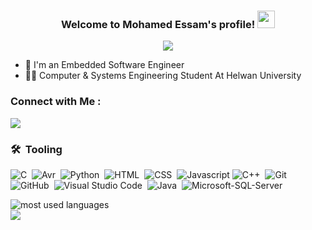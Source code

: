 <h3 align="center">
  Welcome to Mohamed Essam's profile!
  <img src="https://media.giphy.com/media/hvRJCLFzcasrR4ia7z/giphy.gif" width="28">
</h3>
<!-- Typing SVG by DenverCoder1 - https://github.com/DenverCoder1/readme-typing-svg -->
<p align="center">
  <a href="https://github.com/DenverCoder1/readme-typing-svg"><img src="https://readme-typing-svg.herokuapp.com/?lines=Embedded%20Software%20Engineer;Will%20not%20leave%20untill%20achieve&font=Fira%20Code&center=true&width=440&height=45&color=FFFF00&vCenter=true&size=22"></a>
</p> 

- 🏢 I'm an Embedded Software Engineer
- 👨‍💻 Computer & Systems Engineering Student At Helwan University 

### Connect with Me :
<a href="https://www.linkedin.com/in/mohamed-essam-57b57b220/" target="_blank"><img src="https://img.shields.io/badge/-Mohamed%20Essam-0077B5?style=for-the-badge&logo=Linkedin&logoColor=white"/></a>

### 🛠 &nbsp;Tooling
![C](https://img.shields.io/badge/-C-05122A?style=flat&logo=C)&nbsp;
![Avr](https://img.shields.io/badge/-Avr%20-05122A?style=flat&logo=Avr)&nbsp;
![Python](https://img.shields.io/badge/-Python-05122A?style=flat&logo=Python&logoColor=563D7C)&nbsp;
![HTML](https://img.shields.io/badge/-HTML-05122A?style=flat&logo=HTML5)&nbsp;
![CSS](https://img.shields.io/badge/-CSS-05122A?style=flat&logo=CSS3&logoColor=1572B6)&nbsp;
![Javascript](https://img.shields.io/badge/-Js-05122A?style=flat&logo=Javascript)
![C++](https://img.shields.io/badge/-C++-05122A?style=flat&logo=C++&logoColor=339933)&nbsp;
![Git](https://img.shields.io/badge/-Git-05122A?style=flat&logo=git)&nbsp;
![GitHub](https://img.shields.io/badge/-GitHub-05122A?style=flat&logo=github)&nbsp;
![Visual Studio Code](https://img.shields.io/badge/-Visual%20Studio%20Code-05122A?style=flat&logo=visual-studio-code&logoColor=007ACC)&nbsp;
![Java](https://img.shields.io/badge/-Java-05122A?style=flat&logo=Java)&nbsp;
![Microsoft-SQL-Server](https://img.shields.io/badge/-Microsoft%20SQL%20Server-05122A?style=flat&logo=Microsoft-SQL-Server)&nbsp;


<img align="left" src="https://github-readme-stats.vercel.app/api/top-langs?username=MoEsaam&show_icons=true&locale=en&layout=compact&theme=radical" alt="most used languages" />
<br>
<a href="https://komarev.com/ghpvc/?username=MoEsaam&style=for-the-badge">
    <img src="https://komarev.com/ghpvc/?username=MoEsaam&style=for-the-badge">
</a>
<!--
**MoEsaam/MoEsaam** is a ✨ _special_ ✨ repository because its `README.md` (this file) appears on your GitHub profile.

Here are some ideas to get you started:

- 🔭 I’m currently working on ...
- 🌱 I’m currently learning ...
- 👯 I’m looking to collaborate on ...
- 🤔 I’m looking for help with ...
- 💬 Ask me about ...
- 📫 How to reach me: ...
- 😄 Pronouns: ...
- ⚡ Fun fact: ...
-->

